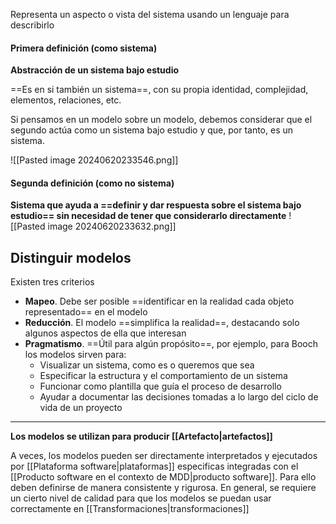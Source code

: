 Representa un aspecto o vista del sistema usando un lenguaje para describirlo
#### Primera definición (como sistema)
**Abstracción de un sistema bajo estudio**

==Es en si también un sistema==, con su propia identidad, complejidad, elementos, relaciones, etc.

Si pensamos en un modelo sobre un modelo, debemos considerar que el segundo actúa como un sistema bajo estudio y que, por tanto, es un sistema.

![[Pasted image 20240620233546.png]]

#### Segunda definición (como no sistema)
**Sistema que ayuda a ==definir y dar respuesta sobre el sistema bajo estudio== sin necesidad de tener que considerarlo directamente**
![[Pasted image 20240620233632.png]]

## Distinguir modelos
Existen tres criterios
- **Mapeo**. Debe ser posible ==identificar en la realidad cada objeto representado== en el modelo
- **Reducción**. El modelo ==simplifica la realidad==, destacando solo algunos aspectos de ella que interesan
- **Pragmatismo**. ==Útil para algún propósito==, por ejemplo, para Booch los modelos sirven para:
	- Visualizar un sistema, como es o queremos que sea
	- Especificar la estructura y el comportamiento de un sistema
	- Funcionar como plantilla que guía el proceso de desarrollo
	- Ayudar a documentar las decisiones tomadas a lo largo del ciclo de vida de un proyecto
---

**Los modelos se utilizan para producir [[Artefacto|artefactos]]**

A veces, los modelos pueden ser directamente interpretados y ejecutados por [[Plataforma software|plataformas]] especificas integradas con el [[Producto software en el contexto de MDD|producto software]]. Para ello deben definirse de manera consistente y rigurosa. En general, se requiere un cierto nivel de calidad para que los modelos se puedan usar correctamente en [[Transformaciones|transformaciones]]